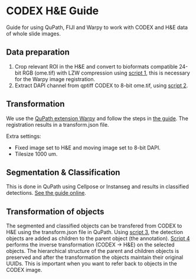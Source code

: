 # CODEX H&E Guide
Guide for using QuPath, FIJI and Warpy to work with CODEX and H&E data of whole slide images.

## Data preparation
1. Crop relevant ROI in the H&E and convert to bioformats compatible 24-bit RGB (ome.tif) with LZW compression using [script 1](https://github.com/Zainab-am/test_repo/blob/main/scripts/export_HE.groovy), this is necessary for the Warpy image registration.
2. Extract DAPI channel from qptiff CODEX to 8-bit ome.tif, using [script 2](https://github.com/Zainab-am/test_repo/blob/main/scripts/extract_8bit_DAPI.groovy).

## Transformation
We use the [QuPath extension Warpy](https://github.com/BIOP/qupath-extension-warpy) and follow the steps in [the guide](https://imagej.net/plugins/bdv/warpy/warpy-extension). The registration results in a transform.json file.

Extra settings:
* Fixed image set to H&E and moving image set to 8-bit DAPI.
* Tilesize 1000 um.
  
## Segmentation & Classification
This is done in QuPath using Cellpose or Instanseg and results in classified detections. [See the guide online](https://qupath.readthedocs.io/en/stable/docs/tutorials/cell_classification.html).

## Transformation of objects
The segmented and classified objects can be transfered from CODEX to H&E using the transform.json file in QuPath. Using [script 3](https://github.com/Zainab-am/test_repo/blob/main/scripts/set_parent.groovy), the detection objects are added as children to the parent object (the annotation). [Script 4](https://github.com/Zainab-am/test_repo/blob/main/scripts/tps_transform.groovy) performs the inverse transformation (CODEX -> H&E) on the selected objects. The hierarchical structure of the parent and children objects is preserved and after the transformation the objects maintain their original UUIDs. This is important when you want to refer back to objects in the CODEX image.
